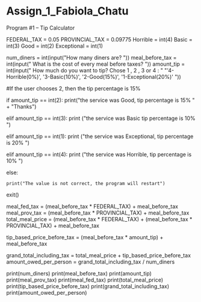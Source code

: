 # Assign_1_Fabiola_Chatu


Program #1 – Tip Calculator


FEDERAL_TAX = 0.05
PROVINCIAL_TAX = 0.09775
Horrible = int(4)
Basic = int(3)
Good = int(2)
Exceptional = int(1)

num_diners = int(input("How many diners are? "))
meal_before_tax = int(input(" What is the cost of every meal before taxes? "))
amount_tip = int(input(" How much do you want to tip? Chose 1 , 2 , 3 or 4 : "
                       "'4-Horrible(0%)', '3-Basic(10%)', '2-Good(15%)', '1-Exceptional(20%)' "))

#If the user chooses 2, then the tip percentage is 15%

if amount_tip == int(2):
    print("the service was Good, tip percentage is 15% " + "Thanks")

elif amount_tip == int(3):
    print ("the service was Basic tip percentage is 10% ")

elif amount_tip == int(1):
    print ("the service was Exceptional, tip percentage is 20% ")

elif amount_tip == int(4):
    print ("the service was Horrible, tip percentage is 10% ")

else:

    print("The value is not correct, the program will restart")

exit()


meal_fed_tax = (meal_before_tax * FEDERAL_TAX) + meal_before_tax
meal_prov_tax = (meal_before_tax * PROVINCIAL_TAX) + meal_before_tax
total_meal_price = (meal_before_tax * FEDERAL_TAX) + (meal_before_tax * PROVINCIAL_TAX) + meal_before_tax

tip_based_price_before_tax = (meal_before_tax * amount_tip) + meal_before_tax

grand_total_including_tax = total_meal_price + tip_based_price_before_tax
amount_owed_per_person = grand_total_including_tax / num_diners


print(num_diners)
print(meal_before_tax)
print(amount_tip)
print(meal_prov_tax)
print(meal_fed_tax)
print(total_meal_price)
print(tip_based_price_before_tax)
print(grand_total_including_tax)
print(amount_owed_per_person)

